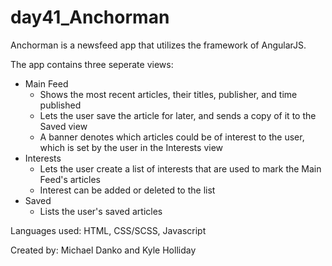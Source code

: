 # day41_Anchorman

Anchorman is a newsfeed app that utilizes the framework of AngularJS.

The app contains three seperate views:
- Main Feed
  - Shows the most recent articles, their titles, publisher, and time published
  - Lets the user save the article for later, and sends a copy of it to the Saved view
  - A banner denotes which articles could be of interest to the user, which is set by the user in the Interests view
- Interests
  - Lets the user create a list of interests that are used to mark the Main Feed's articles
  - Interest can be added or deleted to the list
- Saved
  - Lists the user's saved articles

Languages used: HTML, CSS/SCSS, Javascript

Created by: Michael Danko and Kyle Holliday
